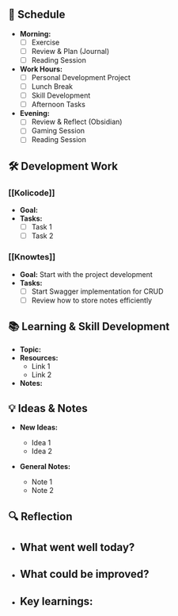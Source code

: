 ## 📅 Schedule
- **Morning:**
  - [ ] Exercise
  - [ ] Review & Plan (Journal)
  - [ ] Reading Session
- **Work Hours:**
  - [ ] Personal Development Project
  - [ ] Lunch Break
  - [ ] Skill Development
  - [ ] Afternoon Tasks
- **Evening:**
  - [ ] Review & Reflect (Obsidian)
  - [ ] Gaming Session
  - [ ] Reading Session
## 🛠️ Development Work
### [[Kolicode]]
- **Goal:** 
- **Tasks:**
  - [ ] Task 1
  - [ ] Task 2

### [[Knowtes]]
- **Goal:** 
Start with the project development
- **Tasks:**
  - [ ] Start Swagger implementation for CRUD
  - [ ] Review how to store notes efficiently

## 📚 Learning & Skill Development
- **Topic:** 
- **Resources:**
  - Link 1
  - Link 2
- **Notes:**

## 💡 Ideas & Notes
- **New Ideas:**
  - Idea 1
  - Idea 2

- **General Notes:**
  - Note 1
  - Note 2

## 🔍 Reflection
- **What went well today?**
  - 
- **What could be improved?**
  - 
- **Key learnings:**
  - 
